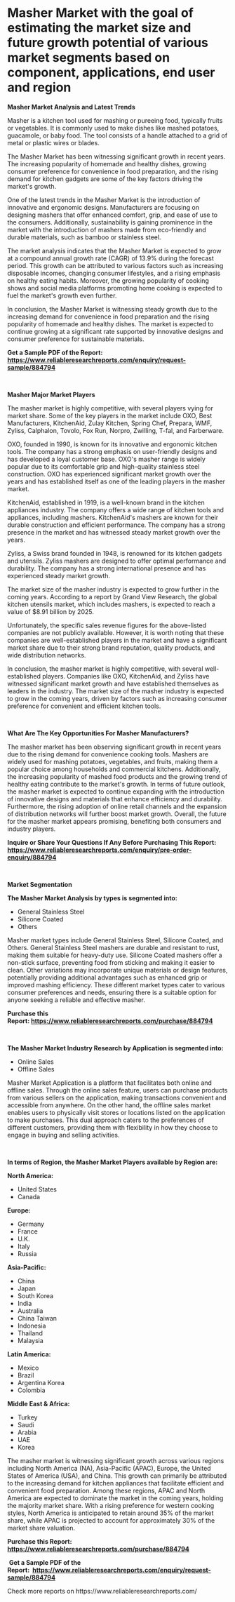 <p><h1>Masher Market with the goal of estimating the market size and future growth potential of various market segments based on component, applications, end user and region</h1></p><p><strong>Masher Market Analysis and Latest Trends</strong></p>
<p><p>Masher is a kitchen tool used for mashing or pureeing food, typically fruits or vegetables. It is commonly used to make dishes like mashed potatoes, guacamole, or baby food. The tool consists of a handle attached to a grid of metal or plastic wires or blades.</p><p>The Masher Market has been witnessing significant growth in recent years. The increasing popularity of homemade and healthy dishes, growing consumer preference for convenience in food preparation, and the rising demand for kitchen gadgets are some of the key factors driving the market's growth.</p><p>One of the latest trends in the Masher Market is the introduction of innovative and ergonomic designs. Manufacturers are focusing on designing mashers that offer enhanced comfort, grip, and ease of use to the consumers. Additionally, sustainability is gaining prominence in the market with the introduction of mashers made from eco-friendly and durable materials, such as bamboo or stainless steel.</p><p>The market analysis indicates that the Masher Market is expected to grow at a compound annual growth rate (CAGR) of 13.9% during the forecast period. This growth can be attributed to various factors such as increasing disposable incomes, changing consumer lifestyles, and a rising emphasis on healthy eating habits. Moreover, the growing popularity of cooking shows and social media platforms promoting home cooking is expected to fuel the market's growth even further.</p><p>In conclusion, the Masher Market is witnessing steady growth due to the increasing demand for convenience in food preparation and the rising popularity of homemade and healthy dishes. The market is expected to continue growing at a significant rate supported by innovative designs and consumer preference for sustainable materials.</p></p>
<p><strong>Get a Sample PDF of the Report:&nbsp; <a href="https://www.reliableresearchreports.com/enquiry/request-sample/884794">https://www.reliableresearchreports.com/enquiry/request-sample/884794</a></strong></p>
<p>&nbsp;</p>
<p><strong>Masher Major Market Players</strong></p>
<p><p>The masher market is highly competitive, with several players vying for market share. Some of the key players in the market include OXO, Best Manufacturers, KitchenAid, Zulay Kitchen, Spring Chef, Prepara, WMF, Zyliss, Calphalon, Tovolo, Fox Run, Norpro, Zwilling, T-fal, and Farberware.</p><p>OXO, founded in 1990, is known for its innovative and ergonomic kitchen tools. The company has a strong emphasis on user-friendly designs and has developed a loyal customer base. OXO's masher range is widely popular due to its comfortable grip and high-quality stainless steel construction. OXO has experienced significant market growth over the years and has established itself as one of the leading players in the masher market.</p><p>KitchenAid, established in 1919, is a well-known brand in the kitchen appliances industry. The company offers a wide range of kitchen tools and appliances, including mashers. KitchenAid's mashers are known for their durable construction and efficient performance. The company has a strong presence in the market and has witnessed steady market growth over the years.</p><p>Zyliss, a Swiss brand founded in 1948, is renowned for its kitchen gadgets and utensils. Zyliss mashers are designed to offer optimal performance and durability. The company has a strong international presence and has experienced steady market growth.</p><p>The market size of the masher industry is expected to grow further in the coming years. According to a report by Grand View Research, the global kitchen utensils market, which includes mashers, is expected to reach a value of $8.91 billion by 2025.</p><p>Unfortunately, the specific sales revenue figures for the above-listed companies are not publicly available. However, it is worth noting that these companies are well-established players in the market and have a significant market share due to their strong brand reputation, quality products, and wide distribution networks.</p><p>In conclusion, the masher market is highly competitive, with several well-established players. Companies like OXO, KitchenAid, and Zyliss have witnessed significant market growth and have established themselves as leaders in the industry. The market size of the masher industry is expected to grow in the coming years, driven by factors such as increasing consumer preference for convenient and efficient kitchen tools.</p></p>
<p>&nbsp;</p>
<p><strong>What Are The Key Opportunities For Masher Manufacturers?</strong></p>
<p><p>The masher market has been observing significant growth in recent years due to the rising demand for convenience cooking tools. Mashers are widely used for mashing potatoes, vegetables, and fruits, making them a popular choice among households and commercial kitchens. Additionally, the increasing popularity of mashed food products and the growing trend of healthy eating contribute to the market's growth. In terms of future outlook, the masher market is expected to continue expanding with the introduction of innovative designs and materials that enhance efficiency and durability. Furthermore, the rising adoption of online retail channels and the expansion of distribution networks will further boost market growth. Overall, the future for the masher market appears promising, benefiting both consumers and industry players.</p></p>
<p><strong>Inquire or Share Your Questions If Any Before Purchasing This Report: <a href="https://www.reliableresearchreports.com/enquiry/pre-order-enquiry/884794">https://www.reliableresearchreports.com/enquiry/pre-order-enquiry/884794</a></strong></p>
<p>&nbsp;</p>
<p><strong>Market Segmentation</strong></p>
<p><strong>The Masher Market Analysis by types is segmented into:</strong></p>
<p><ul><li>General Stainless Steel</li><li>Silicone Coated</li><li>Others</li></ul></p>
<p><p>Masher market types include General Stainless Steel, Silicone Coated, and Others. General Stainless Steel mashers are durable and resistant to rust, making them suitable for heavy-duty use. Silicone Coated mashers offer a non-stick surface, preventing food from sticking and making it easier to clean. Other variations may incorporate unique materials or design features, potentially providing additional advantages such as enhanced grip or improved mashing efficiency. These different market types cater to various consumer preferences and needs, ensuring there is a suitable option for anyone seeking a reliable and effective masher.</p></p>
<p><strong>Purchase this Report:&nbsp;<a href="https://www.reliableresearchreports.com/purchase/884794">https://www.reliableresearchreports.com/purchase/884794</a></strong></p>
<p>&nbsp;</p>
<p><strong>The Masher Market Industry Research by Application is segmented into:</strong></p>
<p><ul><li>Online Sales</li><li>Offline Sales</li></ul></p>
<p><p>Masher Market Application is a platform that facilitates both online and offline sales. Through the online sales feature, users can purchase products from various sellers on the application, making transactions convenient and accessible from anywhere. On the other hand, the offline sales market enables users to physically visit stores or locations listed on the application to make purchases. This dual approach caters to the preferences of different customers, providing them with flexibility in how they choose to engage in buying and selling activities.</p></p>
<p>&nbsp;</p>
<p><strong>In terms of Region, the Masher Market Players available by Region are:</strong></p>
<p>
    <p> <strong> North America: </strong>
        <ul>
            <li>United States</li>
            <li>Canada</li>
        </ul>
        </p> 
    <p> <strong> Europe: </strong>
        <ul>
            <li>Germany</li>
            <li>France</li>
            <li>U.K.</li>
            <li>Italy</li>
            <li>Russia</li>
        </ul>
        </p> 
    <p> <strong> Asia-Pacific: </strong>
        <ul>
            <li>China</li>
            <li>Japan</li>
            <li>South Korea</li>
            <li>India</li>
            <li>Australia</li>
            <li>China Taiwan</li>
            <li>Indonesia</li>
            <li>Thailand</li>
            <li>Malaysia</li>
        </ul>
        </p> 
    <p> <strong> Latin America: </strong>
        <ul>
            <li>Mexico</li>
            <li>Brazil</li>
            <li>Argentina Korea</li>
            <li>Colombia</li>
        </ul>
        </p> 
    <p> <strong> Middle East & Africa: </strong>
        <ul>
            <li>Turkey</li>
            <li>Saudi</li>
            <li>Arabia</li>
            <li>UAE</li>
            <li>Korea</li>
        </ul>
    </p>
    </p>
<p><p>The masher market is witnessing significant growth across various regions including North America (NA), Asia-Pacific (APAC), Europe, the United States of America (USA), and China. This growth can primarily be attributed to the increasing demand for kitchen appliances that facilitate efficient and convenient food preparation. Among these regions, APAC and North America are expected to dominate the market in the coming years, holding the majority market share. With a rising preference for western cooking styles, North America is anticipated to retain around 35% of the market share, while APAC is projected to account for approximately 30% of the market share valuation.</p></p>
<p><strong>Purchase this Report: <a href="https://www.reliableresearchreports.com/purchase/884794">https://www.reliableresearchreports.com/purchase/884794</a></strong></p>
<p>&nbsp;<strong>Get a Sample PDF of the Report:&nbsp;&nbsp;<a href="https://www.reliableresearchreports.com/enquiry/request-sample/884794">https://www.reliableresearchreports.com/enquiry/request-sample/884794</a></strong></p>
<p><strong></strong></p>
<p>Check more reports on https://www.reliableresearchreports.com/</p>